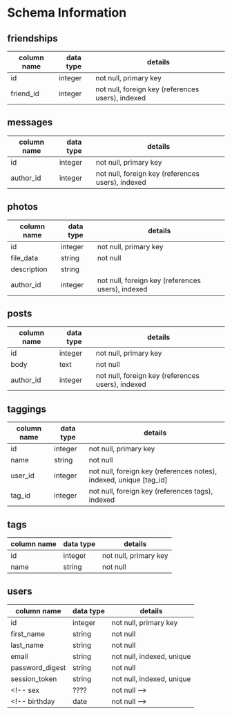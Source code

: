 # Schema Information



## friendships
column name | data type | details
------------|-----------|-----------------------
id          | integer   | not null, primary key
friend_id   | integer   | not null, foreign key (references users), indexed

<!-- How do I use the db for friend request? Or is it not involved here? -->

## messages
column name | data type | details
------------|-----------|-----------------------
id          | integer   | not null, primary key
author_id   | integer   | not null, foreign key (references users), indexed

## photos
column name | data type | details
------------|-----------|-----------------------
id          | integer   | not null, primary key
file_data   | string    | not null
description | string    |
author_id   | integer   | not null, foreign key (references users), indexed

## posts
column name | data type | details
------------|-----------|-----------------------
id          | integer   | not null, primary key
body        | text      | not null
author_id   | integer   | not null, foreign key (references users), indexed

## taggings
column name | data type | details
------------|-----------|-----------------------
id          | integer   | not null, primary key
name        | string    | not null
user_id     | integer   | not null, foreign key (references notes), indexed, unique [tag_id]
tag_id      | integer   | not null, foreign key (references tags), indexed

## tags
column name | data type | details
------------|-----------|-----------------------
id          | integer   | not null, primary key
name        | string    | not null

## users
column name     | data type | details
----------------|-----------|-----------------------
id              | integer   | not null, primary key
first_name           | string    | not null
last_name           | string    | not null
email           | string    | not null, indexed, unique
password_digest | string    | not null
session_token   | string    | not null, indexed, unique
<!-- sex             | ????    | not null -->
<!-- birthday        | date    | not null -->



<!-- Questions about DB -->

<!--
  1. Note: If feel it's important later, change email to be encrypted in database.
  2. Would sex be a string type data in the db?
 -->
